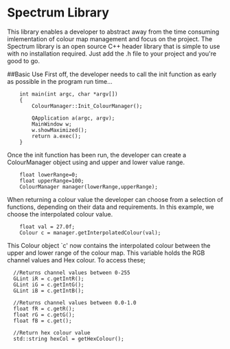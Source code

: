 Spectrum Library
===
This library enables a developer to abstract away from the time consuming imlementation of colour map management and focus on the project. The Spectrum library is an open source C++ header library that is simple to use with no installation required. Just add the .h file to your project and you're good to go.

##Basic Use
First off, the developer needs to call the init function as early as possible in the program run time...

```
	int main(int argc, char *argv[])
	{
		ColourManager::Init_ColourManager(); 
    
		QApplication a(argc, argv);
		MainWindow w;
		w.showMaximized();
		return a.exec();
	}
```
Once the init function has been run, the developer can create a ColourManager object using and upper and lower value range.

```
	float lowerRange=0;
	float upperRange=100;
	ColourManager manager(lowerRange,upperRange);
```

When returning a colour value the developer can choose from a selection of functions, depending on their data and requirements. In this example, we choose the interpolated colour value.
```
	float val = 27.0f;
	Colour c = manager.getInterpolatedColour(val);
```
This Colour object `c' now contains the interpolated colour between the upper and lower range of the colour map. This variable holds the RGB channel values and Hex colour. To access these;

```
  //Returns channel values between 0-255
  GLint iR = c.getIntR();
  GLint iG = c.getIntG();
  GLint iB = c.getIntB();

  //Returns channel values between 0.0-1.0
  float fR = c.getR();
  float rG = c.getG();
  float fB = c.get();

  //Return hex colour value
  std::string hexCol = getHexColour();
```
